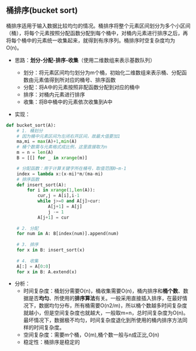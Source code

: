## 桶排序(bucket sort)
桶排序适用于输入数据比较均匀的情况。桶排序将整个元素区间划分为多个小区间（桶），将每个元素按照分配函数分配到每个桶中，对桶内元素进行排序之后，再将每个桶中的元素统一收集起来，就得到有序序列。桶排序时空复杂度均为O(n)。

- 思路：**划分-分配-排序-收集**（使用二维数组来表示基数队列）
    - 划分：将元素区间均匀划分为m个桶，初始化二维数组来表示桶、分配函数由元素值得到所对应的桶号、排序函数
    - 分配：将A中的元素按照非配函数分配到对应的桶中
    - 排序：对桶内元素进行排序
    - 收集：将B中桶中的元素依次收集到A中 

- 实现：

```python
def bucket_sort(A):
    # 1. 桶划分 
    # 因为桶中元素区间为左闭右开区间，故最大值要加1
    ma,mi = max(A)+1,min(A)
    # 桶个数需与元素格式成比例，这里直接取为n
    m = n = len(A)
    B = [[] for _ in xrange(m)]

    # 分配函数：用于计算关键字所在桶号，取值范围0~m-1
    index = lambda x:(x-mi)*m/(ma-mi) 
    # 排序函数
    def insert_sort(A):
        for i in xrange(1,len(A)):
            cur,j = A[i],i-1
            while j>=0 and A[j]>cur:
                A[j+1] = A[j]
                j -= 1
            A[j+1] = cur
    
    # 2. 分配
    for num in A: B[index(num)].append(num)
        
    # 3. 排序
    for x in B: insert_sort(x)
    
    # 4. 收集
    A[:] = A[0:0]
    for x in B: A.extend(x)
```
- 分析：
    - 时间复杂度：桶划分需要O(n)，桶收集需要O(n)，桶内排序和**桶个数**、数据是否**均匀**、所使用的**排序算法**有关。一般采用直接插入排序，在最好情况下，数据均匀分布，所有桶需要O(n2/m)，所以桶个数越多时间复杂度就越小，但是空间复杂度也就越大，一般取m=n，总时间复杂度为O(n)。最坏情况下，数据极不均匀，时间复杂度退化到所使用的桶内排序方法同样的时间复杂度。
    - 空间复杂度：需要m个桶，O(m),桶个数一般与n成正比,O(n)
    - 稳定性：桶排序是稳定的
